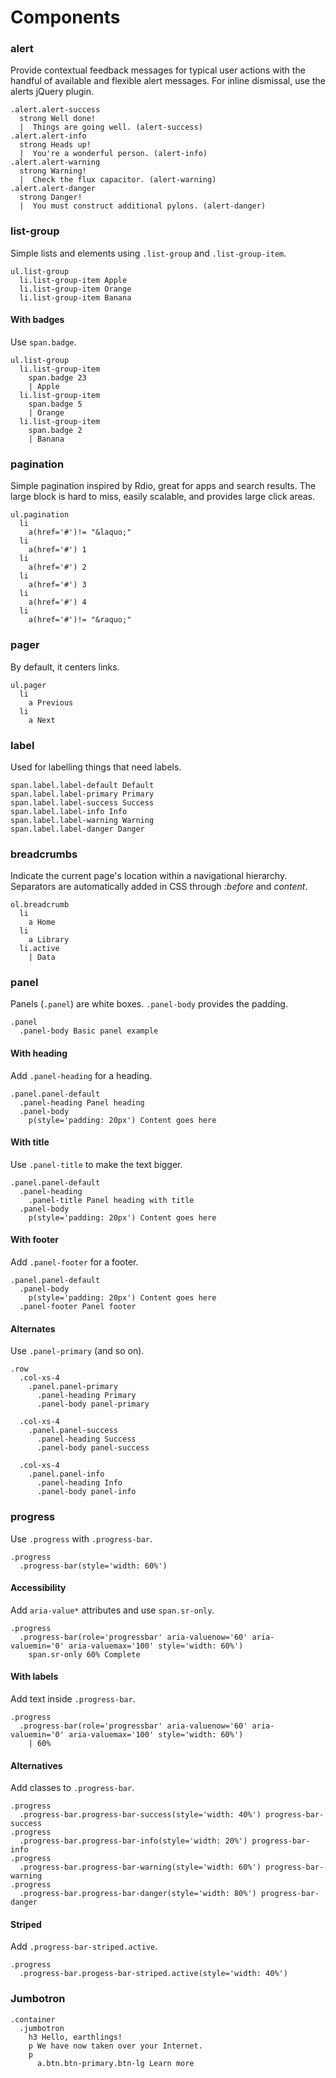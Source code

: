 Components
==========

### alert
Provide contextual feedback messages for typical user actions
with the handful of available and flexible alert messages. For inline
dismissal, use the alerts jQuery plugin.

```example.jade
.alert.alert-success
  strong Well done!
  |  Things are going well. (alert-success)
.alert.alert-info
  strong Heads up!
  |  You're a wonderful person. (alert-info)
.alert.alert-warning
  strong Warning!
  |  Check the flux capacitor. (alert-warning)
.alert.alert-danger
  strong Danger!
  |  You must construct additional pylons. (alert-danger)
```

### list-group
Simple lists and elements using `.list-group` and `.list-group-item`.

```example.jade
ul.list-group
  li.list-group-item Apple
  li.list-group-item Orange
  li.list-group-item Banana
```

#### With badges
Use `span.badge`.

```example.jade
ul.list-group
  li.list-group-item
    span.badge 23
    | Apple
  li.list-group-item
    span.badge 5
    | Orange
  li.list-group-item
    span.badge 2
    | Banana
```

### pagination

Simple pagination inspired by Rdio, great for apps and
search results. The large block is hard to miss, easily scalable, and
provides large click areas.

```example.jade
ul.pagination
  li
    a(href='#')!= "&laquo;"
  li
    a(href='#') 1
  li
    a(href='#') 2
  li
    a(href='#') 3
  li
    a(href='#') 4
  li
    a(href='#')!= "&raquo;"
```

### pager
By default, it centers links.

```example.jade.padded
ul.pager
  li
    a Previous
  li
    a Next
```

### label
Used for labelling things that need labels.

```example.jade
span.label.label-default Default
span.label.label-primary Primary
span.label.label-success Success
span.label.label-info Info
span.label.label-warning Warning
span.label.label-danger Danger
```

### breadcrumbs
Indicate the current page's location within a navigational hierarchy.
Separators are automatically added in CSS through *:before* and *content*.

```example.jade
ol.breadcrumb
  li
    a Home
  li
    a Library
  li.active
    | Data
```

### panel
Panels (`.panel`) are white boxes. `.panel-body` provides the padding.

```example.jade
.panel
  .panel-body Basic panel example
```

#### With heading
Add `.panel-heading` for a heading.

```example.jade
.panel.panel-default
  .panel-heading Panel heading
  .panel-body
    p(style='padding: 20px') Content goes here
```

#### With title
Use `.panel-title` to make the text bigger.

```example.jade
.panel.panel-default
  .panel-heading
    .panel-title Panel heading with title
  .panel-body
    p(style='padding: 20px') Content goes here
```

#### With footer
Add `.panel-footer` for a footer.

```example.jade
.panel.panel-default
  .panel-body
    p(style='padding: 20px') Content goes here
  .panel-footer Panel footer
```

#### Alternates
Use `.panel-primary` (and so on).

```example.jade
.row
  .col-xs-4
    .panel.panel-primary
      .panel-heading Primary
      .panel-body panel-primary

  .col-xs-4
    .panel.panel-success
      .panel-heading Success
      .panel-body panel-success

  .col-xs-4
    .panel.panel-info
      .panel-heading Info
      .panel-body panel-info
```

### progress
Use `.progress` with `.progress-bar`.

```example.jade
.progress
  .progress-bar(style='width: 60%')
```

#### Accessibility
Add `aria-value*` attributes and use `span.sr-only`.

```example.jade
.progress
  .progress-bar(role='progressbar' aria-valuenow='60' aria-valuemin='0' aria-valuemax='100' style='width: 60%')
    span.sr-only 60% Complete
```

#### With labels
Add text inside `.progress-bar`.

```example.jade
.progress
  .progress-bar(role='progressbar' aria-valuenow='60' aria-valuemin='0' aria-valuemax='100' style='width: 60%')
    | 60%
```

#### Alternatives
Add classes to `.progress-bar`.

```example.jade
.progress
  .progress-bar.progress-bar-success(style='width: 40%') progress-bar-success
.progress
  .progress-bar.progress-bar-info(style='width: 20%') progress-bar-info
.progress
  .progress-bar.progress-bar-warning(style='width: 60%') progress-bar-warning
.progress
  .progress-bar.progress-bar-danger(style='width: 80%') progress-bar-danger
```

#### Striped
Add `.progress-bar-striped.active`.

```example.jade
.progress
  .progress-bar.progess-bar-striped.active(style='width: 40%')
```

### Jumbotron

```example.jade.-full
.container
  .jumbotron
    h3 Hello, earthlings!
    p We have now taken over your Internet.
    p
      a.btn.btn-primary.btn-lg Learn more
```

